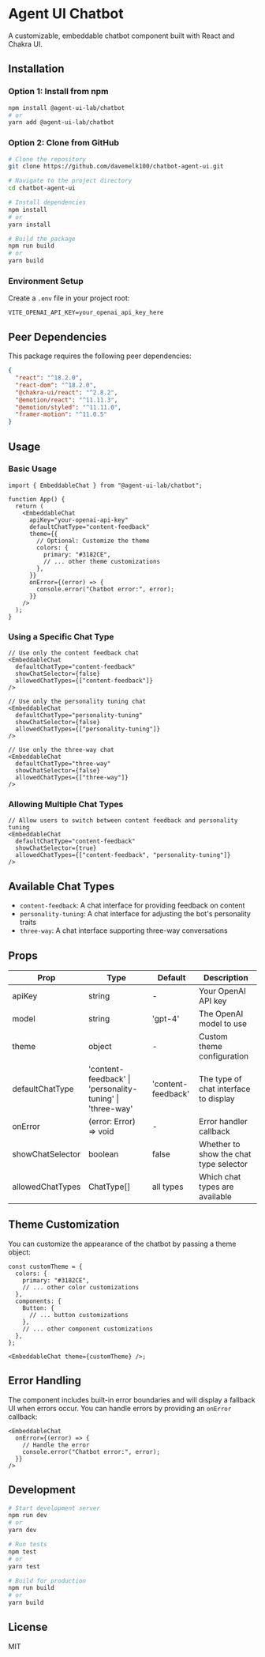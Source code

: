 # Agent UI Chatbot

A customizable, embeddable chatbot component built with React and Chakra UI.

## Installation

### Option 1: Install from npm

```bash
npm install @agent-ui-lab/chatbot
# or
yarn add @agent-ui-lab/chatbot
```

### Option 2: Clone from GitHub

```bash
# Clone the repository
git clone https://github.com/davemelk100/chatbot-agent-ui.git

# Navigate to the project directory
cd chatbot-agent-ui

# Install dependencies
npm install
# or
yarn install

# Build the package
npm run build
# or
yarn build
```

### Environment Setup

Create a `.env` file in your project root:

```env
VITE_OPENAI_API_KEY=your_openai_api_key_here
```

## Peer Dependencies

This package requires the following peer dependencies:

```json
{
  "react": "^18.2.0",
  "react-dom": "^18.2.0",
  "@chakra-ui/react": "^2.8.2",
  "@emotion/react": "^11.11.3",
  "@emotion/styled": "^11.11.0",
  "framer-motion": "^11.0.5"
}
```

## Usage

### Basic Usage

```tsx
import { EmbeddableChat } from "@agent-ui-lab/chatbot";

function App() {
  return (
    <EmbeddableChat
      apiKey="your-openai-api-key"
      defaultChatType="content-feedback"
      theme={{
        // Optional: Customize the theme
        colors: {
          primary: "#3182CE",
          // ... other theme customizations
        },
      }}
      onError={(error) => {
        console.error("Chatbot error:", error);
      }}
    />
  );
}
```

### Using a Specific Chat Type

```tsx
// Use only the content feedback chat
<EmbeddableChat
  defaultChatType="content-feedback"
  showChatSelector={false}
  allowedChatTypes={["content-feedback"]}
/>

// Use only the personality tuning chat
<EmbeddableChat
  defaultChatType="personality-tuning"
  showChatSelector={false}
  allowedChatTypes={["personality-tuning"]}
/>

// Use only the three-way chat
<EmbeddableChat
  defaultChatType="three-way"
  showChatSelector={false}
  allowedChatTypes={["three-way"]}
/>
```

### Allowing Multiple Chat Types

```tsx
// Allow users to switch between content feedback and personality tuning
<EmbeddableChat
  defaultChatType="content-feedback"
  showChatSelector={true}
  allowedChatTypes={["content-feedback", "personality-tuning"]}
/>
```

## Available Chat Types

- `content-feedback`: A chat interface for providing feedback on content
- `personality-tuning`: A chat interface for adjusting the bot's personality traits
- `three-way`: A chat interface supporting three-way conversations

## Props

| Prop             | Type                                                      | Default            | Description                            |
| ---------------- | --------------------------------------------------------- | ------------------ | -------------------------------------- |
| apiKey           | string                                                    | -                  | Your OpenAI API key                    |
| model            | string                                                    | 'gpt-4'            | The OpenAI model to use                |
| theme            | object                                                    | -                  | Custom theme configuration             |
| defaultChatType  | 'content-feedback' \| 'personality-tuning' \| 'three-way' | 'content-feedback' | The type of chat interface to display  |
| onError          | (error: Error) => void                                    | -                  | Error handler callback                 |
| showChatSelector | boolean                                                   | false              | Whether to show the chat type selector |
| allowedChatTypes | ChatType[]                                                | all types          | Which chat types are available         |

## Theme Customization

You can customize the appearance of the chatbot by passing a theme object:

```tsx
const customTheme = {
  colors: {
    primary: "#3182CE",
    // ... other color customizations
  },
  components: {
    Button: {
      // ... button customizations
    },
    // ... other component customizations
  },
};

<EmbeddableChat theme={customTheme} />;
```

## Error Handling

The component includes built-in error boundaries and will display a fallback UI when errors occur. You can handle errors by providing an `onError` callback:

```tsx
<EmbeddableChat
  onError={(error) => {
    // Handle the error
    console.error("Chatbot error:", error);
  }}
/>
```

## Development

```bash
# Start development server
npm run dev
# or
yarn dev

# Run tests
npm test
# or
yarn test

# Build for production
npm run build
# or
yarn build
```

## License

MIT
